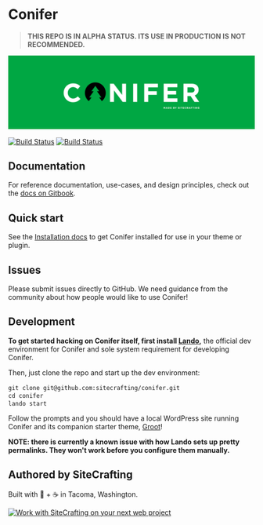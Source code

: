 # Conifer

> **THIS REPO IS IN ALPHA STATUS. ITS USE IN PRODUCTION IS NOT RECOMMENDED.**

[![Powerful abstractions on top of Timber for simple, opinionated OO WordPress development.](https://raw.githubusercontent.com/sitecrafting/conifer/master/img/banner-green.png)](https://coniferplug.in)

[![Build Status](https://img.shields.io/travis/sitecrafting/conifer.svg)](https://travis-ci.org/sitecrafting/conifer)
[![Build Status](https://img.shields.io/packagist/v/sitecrafting/conifer.svg)](https://packagist.org/packages/sitecrafting/conifer)

## Documentation

For reference documentation, use-cases, and design principles, check out the [docs on Gitbook](https://www.coniferplug.in/).

## Quick start

See the [Installation docs](https://www.coniferplug.in/getting-started/installation) to get Conifer installed for use in your theme or plugin.

## Issues

Please submit issues directly to GitHub. We need guidance from the community about how people would like to use Conifer!

## Development

**To get started hacking on Conifer itself, first install [Lando](https://docs.devwithlando.io/),** the official dev environment for Conifer and sole system requirement for developing Conifer.

Then, just clone the repo and start up the dev environment:

```
git clone git@github.com:sitecrafting/conifer.git
cd conifer
lando start
```

Follow the prompts and you should have a local WordPress site running Conifer
and its companion starter theme, [Groot](https://github.com/sitecrafting/groot)!

**NOTE: there is currently a known issue with how Lando sets up pretty permalinks. They won't work before you configure them manually.**

## Authored by SiteCrafting

Built with 💚 + ☕ in Tacoma, Washington.

[![Work with SiteCrafting on your next web project](https://raw.githubusercontent.com/sitecrafting/conifer/master/img/sc-banner.jpg)](https://www.sitecrafting.com/)
